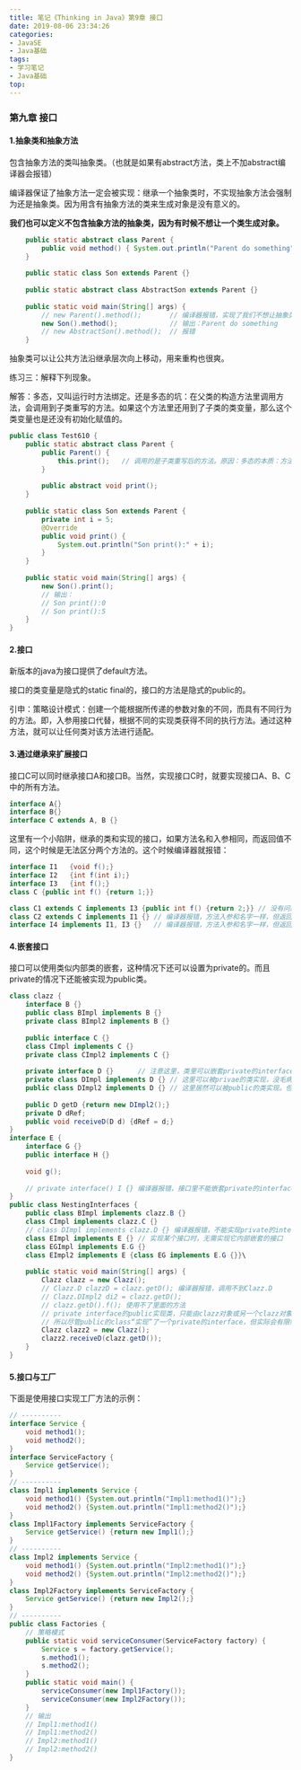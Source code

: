 ```yaml
---
title: 笔记《Thinking in Java》第9章 接口
date: 2019-08-06 23:34:26
categories:
- JavaSE
- Java基础
tags:
- 学习笔记
- Java基础
top:
---
```


### 第九章 接口

#### 1.抽象类和抽象方法

包含抽象方法的类叫抽象类。（也就是如果有abstract方法，类上不加abstract编译器会报错）

编译器保证了抽象方法一定会被实现：继承一个抽象类时，不实现抽象方法会强制为还是抽象类。因为用含有抽象方法的类来生成对象是没有意义的。

**我们也可以定义不包含抽象方法的抽象类，因为有时候不想让一个类生成对象。**

```java
	public static abstract class Parent {
		public void method() { System.out.println("Parent do something");}
	}
	
	public static class Son extends Parent {}
	
	public static abstract class AbstractSon extends Parent {}
	
	public static void main(String[] args) {
		// new Parent().method();		// 编译器报错，实现了我们不想让抽象类创建新对象的目的
		new Son().method();				// 输出：Parent do something
		// new AbstractSon().method();	// 报错
	}
```

抽象类可以让公共方法沿继承层次向上移动，用来重构也很爽。

练习三：解释下列现象。

解答：多态，又叫运行时方法绑定。还是多态的坑：在父类的构造方法里调用方法，会调用到子类重写的方法。如果这个方法里还用到了子类的类变量，那么这个类变量也是还没有初始化赋值的。

```java
public class Test610 {
	public static abstract class Parent {
		public Parent() {
			this.print();	// 调用的是子类重写后的方法。原因：多态的本质：方法运行时(根据对象)绑定。
		}
		
		public abstract void print();
	}
	
	public static class Son extends Parent {
		private int i = 5;
		@Override
		public void print() {
			System.out.println("Son print():" + i);
		}
	}
	
	public static void main(String[] args) {
		new Son().print();				
		// 输出：
		// Son print():0
		// Son print():5
	}
}
```

#### 2.接口

新版本的java为接口提供了default方法。

接口的类变量是隐式的static final的，接口的方法是隐式的public的。

引申：策略设计模式：创建一个能根据所传递的参数对象的不同，而具有不同行为的方法。即，入参用接口代替，根据不同的实现类获得不同的执行方法。通过这种方法，就可以让任何类对该方法进行适配。

#### 3.通过继承来扩展接口

接口C可以同时继承接口A和接口B。当然，实现接口C时，就要实现接口A、B、C中的所有方法。

```java
interface A{}
interface B{}
interface C extends A, B {}
```

这里有一个小陷阱，继承的类和实现的接口，如果方法名和入参相同，而返回值不同，这个时候是无法区分两个方法的。这个时候编译器就报错：

```java
interface I1   {void f();}
interface I2   {int f(int i);}
interface I3   {int f();}
class C {public int f() {return 1;}}

class C1 extends C implements I3 {public int f() {return 2;}} // 没有问题，相同的方法
class C2 extends C implements I1 {} // 编译器报错，方法入参和名字一样，但返回值不一样，无法区分
interface I4 implements I1, I3 {}   // 编译器报错，方法入参和名字一样，但返回值不一样，无法区分

```

#### 4.嵌套接口

接口可以使用类似内部类的嵌套，这种情况下还可以设置为private的。而且private的情况下还能被实现为public类。

```java
class clazz {
    interface B {}
    public class BImpl implements B {}
    private class BImpl2 implements B {}
    
    public interface C {}
    class CImpl implements C {}
	private class CImpl2 implements C {}
    
    private interface D {}		// 注意这里，类里可以嵌套private的interface
    private class DImpl implements D {}	// 这里可以被privae的类实现，没毛病
    public class DImpl2 implements D {} // 这里居然可以被public的类实现。但是确只能类内自己用。
    
    public D getD {return new DImpl2();}
    private D dRef;
    public void receiveD(D d) {dRef = d;}
}
interface E {
    interface G {}
    public interface H {}
    
    void g();
    
    // private interface() I {} 编译器报错，接口里不能嵌套private的interface
}
public class NestingInterfaces {
    public class BImpl implements clazz.B {}
    class CImpl implements clazz.C {}
    // class DImpl implements clazz.D {} 编译器报错，不能实现private的interface
    class EImpl implements E {}	// 实现某个接口时，无需实现它内部嵌套的接口
    class EGImpl implements E.G {}
    class EImpl2 implements E {class EG implements E.G {}}\
        
    public static void main(String[] args) {
        Clazz clazz = new Clazz();
        // Clazz.D clazzD = clazz.getD(); 编译器报错，调用不到Clazz.D
        // Clazz.DImpl2 di2 = clazz.getD();
        // clazz.getD().f(); 使用不了里面的方法
        // private interface的public实现类，只能由clazz对象或另一个clazz对象来使用。
        // 所以尽管public的class“实现”了一个private的interface，但实际会有限制，我们并没有实现它。
        Clazz clazz2 = new Clazz();
        clazz2.receiveD(clazz.getD());	
    }
}
```



#### 5.接口与工厂

下面是使用接口实现工厂方法的示例：

```java
// ----------
interface Service {
    void method1();
    void method2();
}
interface ServiceFactory {
    Service getService();
}
// ----------
class Impl1 implements Service {
    void method1() {System.out.println("Impl1:method1()");}
    void method2() {System.out.println("Impl1:method2()");}
}
class Impl1Factory implements ServiceFactory {
    Service getService() {return new Impl1();}
}
// ----------
class Impl2 implements Service {
    void method1() {System.out.println("Impl2:method1()");}
    void method2() {System.out.println("Impl2:method2()");}
}
class Impl2Factory implements ServiceFactory {
    Service getService() {return new Impl2();}
}
// ----------
public class Factories {
    // 策略模式
    public static void serviceConsumer(ServiceFactory factory) {
        Service s = factory.getService();
        s.method1();
        s.method2();
    }
    public static void main() {
        serviceConsumer(new Impl1Factory());
        serviceConsumer(new Impl2Factory());
    }
    // 输出
    // Impl1:method1()
    // Impl1:method2()
    // Impl2:method1()
    // Impl2:method2()
}
```